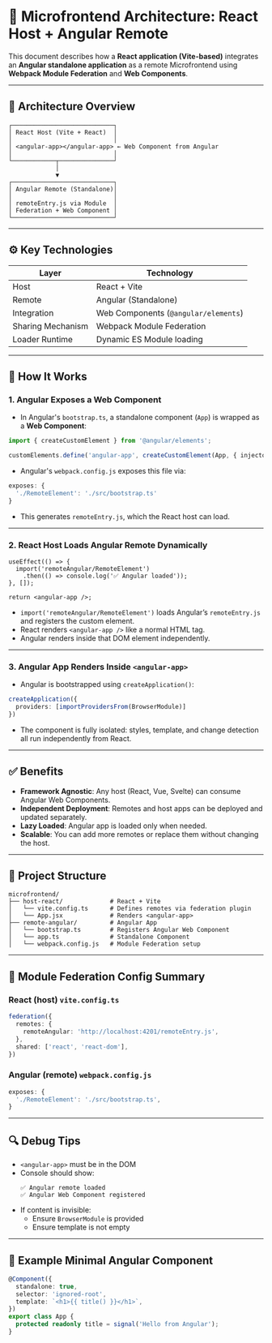 # 🧩 Microfrontend Architecture: React Host + Angular Remote

This document describes how a **React application (Vite-based)** integrates an **Angular standalone application** as a remote Microfrontend using **Webpack Module Federation** and **Web Components**.

---

## 🧱 Architecture Overview

```
┌────────────────────────────┐
│ React Host (Vite + React)  │
│                            │
│ <angular-app></angular-app> ← Web Component from Angular
│                            │
└────────────┬───────────────┘
             │
             ▼
┌────────────────────────────┐
│ Angular Remote (Standalone)│
│                            │
│ remoteEntry.js via Module  │
│ Federation + Web Component │
└────────────────────────────┘
```

---

## ⚙️ Key Technologies

| Layer             | Technology                     |
|------------------|---------------------------------|
| Host             | React + Vite                    |
| Remote           | Angular (Standalone)            |
| Integration      | Web Components (`@angular/elements`) |
| Sharing Mechanism| Webpack Module Federation       |
| Loader Runtime   | Dynamic ES Module loading       |

---

## 🔄 How It Works

### 1. Angular Exposes a Web Component

- In Angular's `bootstrap.ts`, a standalone component (`App`) is wrapped as a **Web Component**:

```ts
import { createCustomElement } from '@angular/elements';

customElements.define('angular-app', createCustomElement(App, { injector }));
```

- Angular's `webpack.config.js` exposes this file via:

```js
exposes: {
  './RemoteElement': './src/bootstrap.ts'
}
```

- This generates `remoteEntry.js`, which the React host can load.

---

### 2. React Host Loads Angular Remote Dynamically

```tsx
useEffect(() => {
  import('remoteAngular/RemoteElement')
    .then(() => console.log('✅ Angular loaded'));
}, []);

return <angular-app />;
```

- `import('remoteAngular/RemoteElement')` loads Angular’s `remoteEntry.js` and registers the custom element.
- React renders `<angular-app />` like a normal HTML tag.
- Angular renders inside that DOM element independently.

---

### 3. Angular App Renders Inside `<angular-app>`

- Angular is bootstrapped using `createApplication()`:

```ts
createApplication({
  providers: [importProvidersFrom(BrowserModule)]
})
```

- The component is fully isolated: styles, template, and change detection all run independently from React.

---

## ✅ Benefits

- **Framework Agnostic**: Any host (React, Vue, Svelte) can consume Angular Web Components.
- **Independent Deployment**: Remotes and host apps can be deployed and updated separately.
- **Lazy Loaded**: Angular app is loaded only when needed.
- **Scalable**: You can add more remotes or replace them without changing the host.

---

## 📂 Project Structure

```
microfrontend/
├── host-react/             # React + Vite
│   └── vite.config.ts      # Defines remotes via federation plugin
│   └── App.jsx             # Renders <angular-app>
├── remote-angular/         # Angular App
│   └── bootstrap.ts        # Registers Angular Web Component
│   └── app.ts              # Standalone Component
│   └── webpack.config.js   # Module Federation setup
```

---

## 🔌 Module Federation Config Summary

### React (host) `vite.config.ts`

```ts
federation({
  remotes: {
    remoteAngular: 'http://localhost:4201/remoteEntry.js',
  },
  shared: ['react', 'react-dom'],
})
```

### Angular (remote) `webpack.config.js`

```js
exposes: {
  './RemoteElement': './src/bootstrap.ts',
}
```

---

## 🔍 Debug Tips

- `<angular-app>` must be in the DOM
- Console should show:
  ```
  ✅ Angular remote loaded
  ✅ Angular Web Component registered
  ```
- If content is invisible:
  - Ensure `BrowserModule` is provided
  - Ensure template is not empty

---

## 📌 Example Minimal Angular Component

```ts
@Component({
  standalone: true,
  selector: 'ignored-root',
  template: `<h1>{{ title() }}</h1>`,
})
export class App {
  protected readonly title = signal('Hello from Angular');
}
```
